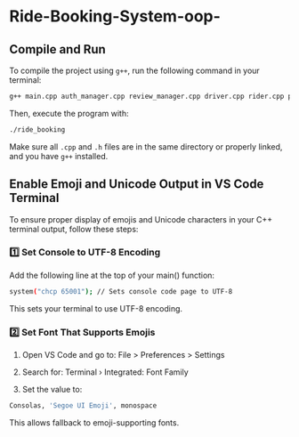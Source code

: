 # Ride-Booking-System-oop-


## Compile and Run

To compile the project using `g++`, run the following command in your terminal:

```bash
g++ main.cpp auth_manager.cpp review_manager.cpp driver.cpp rider.cpp premium_rider.cpp user.cpp ride.cpp driver_review.cpp subscription.cpp -o ride_booking
```

Then, execute the program with:

```bash
./ride_booking
```

Make sure all `.cpp` and `.h` files are in the same directory or properly linked, and you have `g++` installed.



## Enable Emoji and Unicode Output in VS Code Terminal

To ensure proper display of emojis and Unicode characters in your C++ terminal output, follow these steps:

### 1️⃣ Set Console to UTF-8 Encoding

Add the following line at the top of your main() function:

```bash
system("chcp 65001"); // Sets console code page to UTF-8 
```
This sets your terminal to use UTF-8 encoding.

### 2️⃣ Set Font That Supports Emojis

1. Open VS Code and go to:
File > Preferences > Settings

2. Search for:
Terminal › Integrated: Font Family

3. Set the value to:

```bash
Consolas, 'Segoe UI Emoji', monospace
```
This allows fallback to emoji-supporting fonts.



